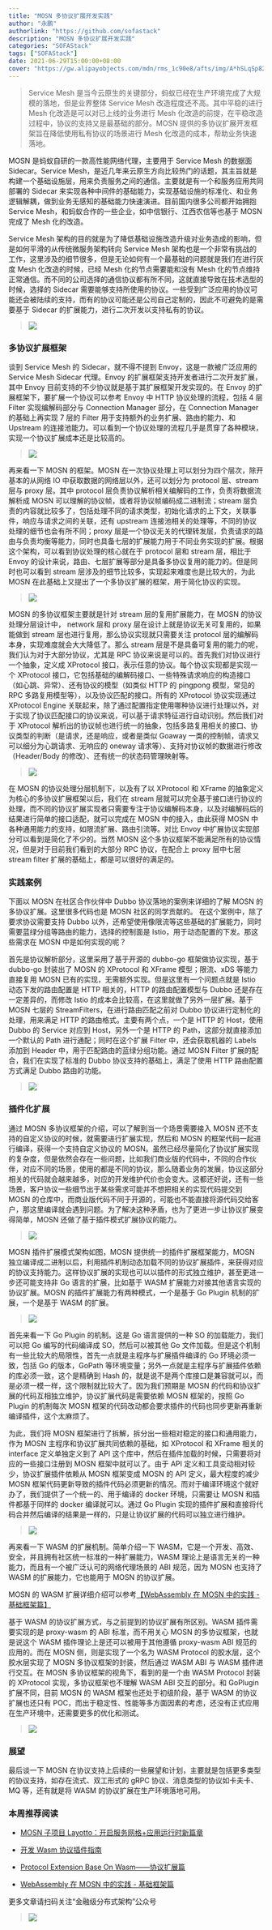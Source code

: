 ```yaml
---
title: "MOSN 多协议扩展开发实践"
author: "永鹏"
authorlink: "https://github.com/sofastack"
description: "MOSN 多协议扩展开发实践"
categories: "SOFAStack"
tags: ["SOFAStack"]
date: 2021-06-29T15:00:00+08:00
cover: "https://gw.alipayobjects.com/mdn/rms_1c90e8/afts/img/A*hSLqSp82nXIAAAAAAAAAAAAAARQnAQ"
---
```


>Service Mesh 是当今云原生的关键部分，蚂蚁已经在生产环境完成了大规模的落地，但是业界整体 Service Mesh 改造程度还不高。其中平稳的进行 Mesh 化改造是可以对已上线的业务进行 Mesh 化改造的前提，在平稳改造过程中，协议的支持又是最基础的部分。MOSN 提供的多协议扩展开发框架旨在降低使用私有协议的场景进行 Mesh 化改造的成本，帮助业务快速落地。

MOSN 是蚂蚁自研的一款高性能网络代理，主要用于 Service Mesh 的数据面 Sidecar。Service Mesh，是近几年来云原生方向比较热门的话题，其主旨就是构建一个基础设施层，用来负责服务之间的通信。主要就是有一个和服务应用共同部署的 Sidecar 来实现各种中间件的基础能力，实现基础设施的标准化、和业务逻辑解耦，做到业务无感知的基础能力快速演进。目前国内很多公司都开始拥抱 Service Mesh，和蚂蚁合作的一些企业，如中信银行、江西农信等也基于 MOSN 完成了 Mesh 化的改造。

Service Mesh 架构的目的就是为了降低基础设施改造升级对业务造成的影响，但是如何平滑的从传统微服务架构转向 Service Mesh 架构也是一个非常有挑战的工作，这里涉及的细节很多，但是无论如何有一个最基础的问题就是我们在进行灰度 Mesh 化改造的时候，已经 Mesh 化的节点需要能和没有 Mesh 化的节点维持正常通信。而不同的公司选择的通信协议都有所不同，这就直接导致在技术选型的时候，选择的 Sidecar 需要能够支持所使用的协议。一些受到广泛应用的协议可能还会被陆续的支持，而有的协议可能还是公司自己定制的，因此不可避免的是需要基于 Sidecar 的扩展能力，进行二次开发以支持私有的协议。

>![](https://gw.alipayobjects.com/mdn/rms_1c90e8/afts/img/A*d-41RbTxDtcAAAAAAAAAAAAAARQnAQ)

### 多协议扩展框架

谈到 Service Mesh 的 Sidecar，就不得不提到 Envoy，这是一款被广泛应用的 Service Mesh Sidecar 代理。Envoy 的扩展框架支持开发者进行二次开发扩展，其中 Envoy 目前支持的不少协议就是基于其扩展框架开发实现的。在 Envoy 的扩展框架下，要扩展一个协议可以参考 Envoy 中 HTTP 协议处理的流程，包括 4 层 Filter 实现编解码部分与 Connection Manager 部分，在 Connection Manager 的基础上再实现 7 层的 Filter 用于支持额外的业务扩展、路由的能力、和 Upstream 的连接池能力。可以看到一个协议处理的流程几乎是贯穿了各种模块，实现一个协议扩展成本还是比较高的。

>![](https://gw.alipayobjects.com/mdn/rms_1c90e8/afts/img/A*2TlaRJSx1sgAAAAAAAAAAAAAARQnAQ)

再来看一下 MOSN 的框架。MOSN 在一次协议处理上可以划分为四个层次，除开基本的从网络 IO 中获取数据的网络层以外，还可以划分为 protocol 层、stream 层与 proxy 层。其中 protocol 层负责协议解析相关编解码的工作，负责将数据流解析成 MOSN 可以理解的协议帧，或者将协议帧编码成二进制流；stream 层负责的内容就比较多了，包括处理不同的请求类型，初始化请求的上下文，关联事件，响应与请求之间的关联，还有 upstream 连接池相关的处理等，不同的协议处理的细节也会有所不同；proxy 层是一个协议无关的代理转发层，负责请求的路由与负责均衡等能力，同时也具备七层的扩展能力用于不同业务实现的扩展。根据这个架构，可以看到协议处理的核心就在于 protocol 层和 stream 层，相比于 Envoy 的设计来说，路由、七层扩展等部分是具备多协议复用的能力的。但是同时也可以看到 stream 层涉及的细节比较多，实现起来难度也是比较大的，为此 MOSN 在此基础上又提出了一个多协议扩展的框架，用于简化协议的实现。

>![](https://gw.alipayobjects.com/mdn/rms_1c90e8/afts/img/A*pzA6R7sGaQkAAAAAAAAAAAAAARQnAQ)

MOSN 的多协议框架主要就是针对 stream 层的复用扩展能力，在 MOSN 的协议处理分层设计中， network 层和 proxy 层在设计上就是协议无关可复用的，如果能做到 stream 层也进行复用，那么协议实现就只需要关注 protocol 层的编解码本身，实现难度就会大大降低了。那么 stream 层是不是具备可复用的能力的呢，我们认为对于大部分协议，尤其是 RPC 协议来说是可以的。首先我们对协议进行一个抽象，定义成 XProtocol 接口，表示任意的协议。每个协议实现都是实现一个 XProtocol 接口，它包括基础的编解码接口、一些特殊请求响应的构造接口（如心跳、异常）、还有协议的模型（如类似 HTTP 的 pingpong 模型，常见的 RPC 多路复用模型等），以及协议匹配的接口。所有的 XProtocol 协议实现通过 XProtocol Engine 关联起来，除了通过配置指定使用哪种协议进行处理以外，对于实现了协议匹配接口的协议来说，可以基于请求特征进行自动识别。然后我们对于 XProtocol 解析出的协议帧也进行统一的抽象，包括多路复用相关的接口、协议类型的判断（是请求，还是响应，或者是类似 Goaway 一类的控制帧，请求又可以细分为心跳请求、无响应的 oneway 请求等）、支持对协议帧的数据进行修改（Header/Body 的修改）、还有统一的状态码管理映射等。

>![](https://gw.alipayobjects.com/mdn/rms_1c90e8/afts/img/A*2zJgT5bN4m4AAAAAAAAAAAAAARQnAQ)

在 MOSN 的协议处理分层机制下，以及有了以 XProtocol 和 XFrame 的抽象定义为核心的多协议扩展框架以后，我们在 stream 层就可以完全基于接口进行协议的处理，而不同的协议扩展实现者只需要专注于协议编解码本身，以及对编解码后的结果进行简单的接口适配，就可以完成在 MOSN 中的接入，由此获得 MOSN 中各种通用能力的支持，如限流扩展、路由引流等。对比 Envoy 中扩展协议实现部分可以看到是简化了不少的。当然 MOSN 这个多协议框架不能满足所有的协议情况，但是对于目前我们看到的大部分 RPC 协议，在配合上 proxy 层中七层 stream filter 扩展的基础上，都是可以很好的满足的。

### 实践案例

下面以 MOSN 在社区合作伙伴中 Dubbo 协议落地的案例来详细的了解 MOSN 的多协议扩展。这里很多代码也是 MOSN 社区的同学贡献的。
在这个案例中，除了要求协议需要支持 Dubbo 以外，还希望使用像限流等这些基础的扩展能力，同时需要蓝绿分组等路由的能力，选择的控制面是 Istio，用于动态配置的下发。那这些需求在 MOSN 中是如何实现的呢？

首先是协议解析部分，这里采用了基于开源的 dubbo-go 框架做协议实现，基于 dubbo-go 封装出了 MOSN 的 XProtocol 和 XFrame 模型；限流、xDS 等能力直接复用 MOSN 已有的实现，无需额外实现。但是这里有一个问题点就是 Istio 动态下发的路由配置是 HTTP 相关的，HTTP 的路由配置模型与 Dubbo 还是存在一定差异的，而修改 Istio 的成本会比较高，在这里就做了另外一层扩展。基于 MOSN 七层的 StreamFilters，在进行路由匹配之前对 Dubbo 协议进行定制化的处理，用来满足 HTTP 的路由格式。主要有两个点，一个是 HTTP 的 Host，使用 Dubbo 的 Service 对应到 Host，另外一个是 HTTP 的 Path，这部分就直接添加一个默认的 Path 进行通配；同时在这个扩展 Filter 中，还会获取机器的 Labels 添加到 Header 中，用于匹配路由的蓝绿分组功能。通过 MOSN Filter 扩展的配合，我们在实现了标准的 Dubbo 协议支持的基础上，满足了使用 HTTP 路由配置方式满足 Dubbo 路由的功能。

>![](https://gw.alipayobjects.com/mdn/rms_1c90e8/afts/img/A*7SO9SoprsYcAAAAAAAAAAAAAARQnAQ)

### 插件化扩展

通过 MOSN 多协议框架的介绍，可以了解到当一个场景需要接入 MOSN 还不支持的自定义协议的时候，就需要进行扩展实现，然后和 MOSN 的框架代码一起进行编译，获得一个支持自定义协议的 MOSN。虽然已经尽量简化了协议扩展实现的复杂度，但是依然会存在一些问题，比如我们商业版的代码中，不同的合作伙伴，对应不同的场景，使用的都是不同的协议，那么随着业务的发展，协议这部分相关的代码就会越来越多，对应的开发维护代价也会变大。这都还好说，还有一些场景，客户协议一些细节出于某些需求可能并不想把相关的实现代码提交到 MOSN 的仓库中，而商业版代码不同于开源的，可能也不能直接将源代码交给客户，那这里编译就会遇到问题。为了解决这种矛盾，也为了更进一步让协议扩展变得简单，MOSN 还做了基于插件模式扩展协议的能力。

>![](https://gw.alipayobjects.com/mdn/rms_1c90e8/afts/img/A*HhXER6Ra3VkAAAAAAAAAAAAAARQnAQ)

MOSN 插件扩展模式架构如图，MOSN 提供统一的插件扩展框架能力，MOSN 独立编译成二进制以后，利用插件机制动态加载不同的协议扩展插件，来获得对应的协议支持能力。这样协议扩展的实现也可以以插件的形式独立维护，甚至更进一步还可能支持非 Go 语言的扩展，比如基于 WASM 扩展能力对接其他语言实现的协议扩展。MOSN 的插件扩展能力有两种模式，一个是基于 Go Plugin 机制的扩展，一个是基于 WASM 的扩展。

>![](https://gw.alipayobjects.com/mdn/rms_1c90e8/afts/img/A*Vy1FTYGE48UAAAAAAAAAAAAAARQnAQ)

首先来看一下 Go Plugin 的机制。这是 Go 语言提供的一种 SO 的加载能力，我们可以把 Go 编写的代码编译成 SO，然后可以被其他 Go 文件加载。但是这个机制有一些比较大的局限性，首先一点就是主程序与扩展插件编译的 Go 环境必须一致，包括 Go 的版本，GoPath 等环境变量；另外一点就是主程序与扩展插件依赖的库必须一致，这个是精确到 Hash 的，就是说不是两个库接口是兼容就可以，而是必须一模一样，这个限制就比较大了。因为我们预期是 MOSN 的代码和协议扩展的代码互相独立维护，协议扩展代码是需要依赖 MOSN 框架的，按照 Go Plugin 的机制每次 MOSN 框架的代码改动都会要求插件的代码也同步更新再重新编译插件，这个太麻烦了。

为此，我们将 MOSN 框架进行了拆解，拆分出一些相对稳定的接口和通用能力，作为 MOSN 主程序和协议扩展共同依赖的基础，如 XProtocol 和 XFrame 相关的 interface 定义单独定义到了 API 这个库中，然后在插件加载的时候，只需要将对应的一些接口注册到 MOSN 框架中就可以了。由于 API 定义和工具变动相对较少，协议扩展插件依赖从 MOSN 框架变成 MOSN 的 API 定义，最大程度的减少 MOSN 框架代码更新导致的插件代码必须更新的情况。而对于编译环境这个就好办了，我们提供了一个统一的、用于编译的 docker 环境，只需要让 MOSN 和插件都基于同样的 docker 编译就可以。通过 Go Plugin 实现的插件扩展和直接将代码合并然后编译的结果是一样的，只是让协议扩展的代码可以独立进行维护。

>![](https://gw.alipayobjects.com/mdn/rms_1c90e8/afts/img/A*gLx2QoAGjYkAAAAAAAAAAAAAARQnAQ)

再来看一下 WASM 的扩展机制。简单介绍一下 WASM，它是一个开发、高效、安全，并且拥有社区统一标准的一种扩展能力，WASM 理论上是语言无关的一种能力，而且有一个被广泛认可的网络代理场景的 ABI 规范，因为 MOSN 也支持了 WASM 的扩展能力，它也能用于 MOSN 的协议扩展。

MOSN 的 WASM 扩展详细介绍可以参考[【WebAssembly 在 MOSN 中的实践 - 基础框架篇】](https://mp.weixin.qq.com/s?__biz=MzUzMzU5Mjc1Nw==&mid=2247487508&idx=1&sn=4b725ef4d19372f1711c2eb066611acf&chksm=faa0ffcecdd776d81c3d78dbfff588d12ef3ec3c5607036e3994fee3e215695279996c045dbc&scene=21&token=2058084434&lang=zh_CN#wechat_redirect)

基于 WASM 的协议扩展方式，与之前提到的协议扩展有所区别。WASM 插件需要实现的是 proxy-wasm 的 ABI 标准，而不用关心 MOSN 的多协议框架，也就是说这个 WASM 插件理论上是还可以被用于其他遵循 proxy-wasm ABI 规范的应用的。而在 MOSN 侧，则是实现了一个名为 WASM Protocol 的胶水层，这个胶水层实现了 MOSN 多协议框架的封装，然后通过 WASM ABI 与 WASM 插件进行交互。在 MOSN 多协议框架的视角下，看到的是一个由 WASM Protocol 封装的 XProtocol 实现，多协议框架也不理解 WASM ABI 交互的部分。和 GoPlugin 扩展不同，目前 MOSN 的 WASM 框架也还处于初级阶段，基于 WASM 的协议扩展也还只有 POC，而出于稳定性、性能等多方面因素的考虑，还没有正式应用在生产环境中，还需要更多的优化和测试。

>![](https://gw.alipayobjects.com/mdn/rms_1c90e8/afts/img/A*4ohnR6i7fxIAAAAAAAAAAAAAARQnAQ)

### 展望

最后谈一下 MOSN 在协议支持上后续的一些展望和计划，主要就是包括更多类型的协议支持，如存在流式、双工形式的 gRPC 协议、消息类型的协议如卡夫卡、MQ 等，还有就是将 WASM 的协议扩展在生产环境落地可用。

### 本周推荐阅读

- [MOSN 子项目 Layotto：开启服务网格+应用运行时新篇章](https://mp.weixin.qq.com/s?__biz=MzUzMzU5Mjc1Nw==&mid=2247488835&idx=1&sn=d645b9abc866048e679b56bfe3b72482&chksm=faa0fa99cdd7738ff1749ae75b1670f953c92b70dcf0358337977438fd74b632b21a7b17ece3&scene=21)

- [开发 Wasm 协议插件指南](https://mp.weixin.qq.com/s?__biz=MzUzMzU5Mjc1Nw==&mid=2247487618&idx=1&sn=c5018dc2ddf1671d3fa632358ed6be90&chksm=faa0ff58cdd7764e61940713ac7f16b149b917662e54ea7b2590a701e7ca2d7dea50a3babf1c&scene=21)

- [Protocol Extension Base On Wasm——协议扩展篇](https://mp.weixin.qq.com/s?__biz=MzUzMzU5Mjc1Nw==&mid=2247487546&idx=1&sn=72c3f1ede27ca4ace7988e11ca20d5f9&chksm=faa0ffe0cdd776f6d17323466b500acee50a371663f18da34d8e4cbe32304d7681cf58ff9b45&scene=21)

- [WebAssembly 在 MOSN 中的实践 - 基础框架篇](https://mp.weixin.qq.com/s?__biz=MzUzMzU5Mjc1Nw==&mid=2247487508&idx=1&sn=4b725ef4d19372f1711c2eb066611acf&chksm=faa0ffcecdd776d81c3d78dbfff588d12ef3ec3c5607036e3994fee3e215695279996c045dbc&scene=21&token=2058084434&lang=zh_CN#wechat_redirect)

更多文章请扫码关注“金融级分布式架构”公众号

>![](https://gw.alipayobjects.com/mdn/rms_95b965/afts/img/A*s3UzR6VeQ6cAAAAAAAAAAAAAARQnAQ)
